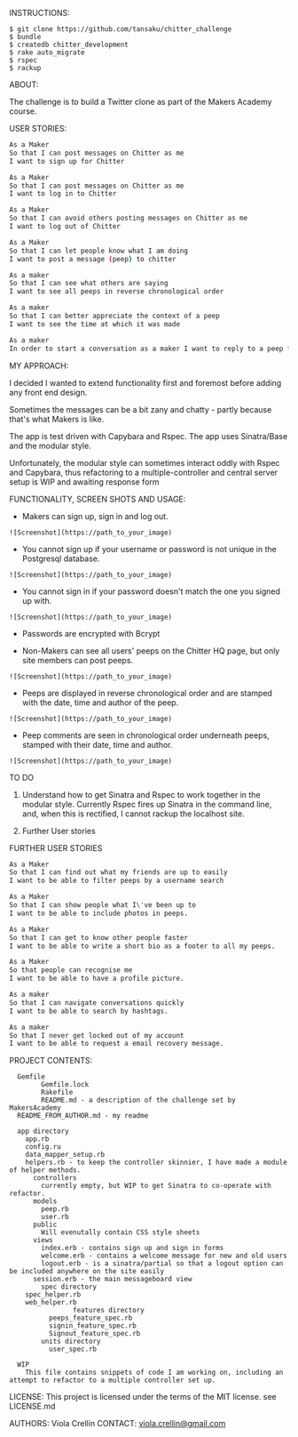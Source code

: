 INSTRUCTIONS:

```
$ git clone https://github.com/tansaku/chitter_challenge
$ bundle
$ createdb chitter_development
$ rake auto_migrate
$ rspec
$ rackup
```

ABOUT:		

The challenge is to build a Twitter clone as part of the Makers Academy course.

USER STORIES:

```sh
As a Maker
So that I can post messages on Chitter as me
I want to sign up for Chitter

As a Maker
So that I can post messages on Chitter as me
I want to log in to Chitter

As a Maker
So that I can avoid others posting messages on Chitter as me
I want to log out of Chitter

As a Maker
So that I can let people know what I am doing  
I want to post a message (peep) to chitter

As a maker
So that I can see what others are saying  
I want to see all peeps in reverse chronological order

As a maker
So that I can better appreciate the context of a peep
I want to see the time at which it was made

As a maker
In order to start a conversation as a maker I want to reply to a peep from another maker.
```

MY APPROACH:

I decided I wanted to extend functionality first and foremost before adding any front end design.

Sometimes the messages can be a bit zany and chatty - partly because that's what Makers is like.

The app is test driven with Capybara and Rspec.
The app uses Sinatra/Base and the modular style.

Unfortunately, the modular style can sometimes interact oddly with Rspec and Capybara, thus refactoring to a multiple-controller and central server setup is WIP and awaiting response form

FUNCTIONALITY, SCREEN SHOTS AND USAGE:

* Makers can sign up, sign in and log out.

```
![Screenshot](https://path_to_your_image)
```


* You cannot sign up if your username or password is not unique in the Postgresql database.

```
![Screenshot](https://path_to_your_image)
```


* You cannot sign in if your password doesn't match the one you signed up with.

```
![Screenshot](https://path_to_your_image)
```


* Passwords are encrypted with Bcrypt

* Non-Makers can see all users' peeps on the Chitter HQ page, but only site members can post peeps.

```
![Screenshot](https://path_to_your_image)
```


* Peeps are displayed in reverse chronological order and are stamped with the date, time and author of the peep.  

```
![Screenshot](https://path_to_your_image)
```
* Peep comments are seen in chronological order underneath peeps, stamped with their date, time and author.

```
![Screenshot](https://path_to_your_image)
```

TO DO

1. Understand how to get Sinatra and Rspec to work together in the modular style. Currently Rspec fires up Sinatra in the command line, and, when this is rectified, I cannot rackup the localhost site.

2. Further User stories


FURTHER USER STORIES

```sh
As a Maker
So that I can find out what my friends are up to easily
I want to be able to filter peeps by a username search

As a Maker
So that I can show people what I\'ve been up to
I want to be able to include photos in peeps.

As a Maker
So that I can get to know other people faster
I want to be able to write a short bio as a footer to all my peeps.

As a Maker
So that people can recognise me
I want to be able to have a profile picture.

As a maker
So that I can navigate conversations quickly
I want to be able to search by hashtags.

As a maker
So that I never get locked out of my account
I want to be able to request a email recovery message.

```






PROJECT CONTENTS:


      Gemfile
			Gemfile.lock
			Rakefile
			README.md - a description of the challenge set by MakersAcademy
      README_FROM_AUTHOR.md - my readme

      app directory
        app.rb
        config.ru
        data_mapper_setup.rb
        helpers.rb - to keep the controller skinnier, I have made a module of helper methods.
          controllers
            currently empty, but WIP to get Sinatra to co-operate with refactor.
          models
            peep.rb
            user.rb
          public
            Will evenutally contain CSS style sheets
          views
            index.erb - contains sign up and sign in forms
            welcome.erb - contains a welcome message for new and old users
            logout.erb - is a sinatra/partial so that a logout option can be included anywhere on the site easily
          session.erb - the main messageboard view
			spec directory
        spec_helper.rb
        web_helper.rb
				    features directory
              peeps_feature_spec.rb
              signin_feature_spec.rb
              Signout_feature_spec.rb
            units directory
              user_spec.rb

      WIP
        This file contains snippets of code I am working on, including an attempt to refactor to a multiple controller set up.


LICENSE:	This project is licensed under the terms of the MIT license.
		see LICENSE.md

AUTHORS: 	Viola Crellin
CONTACT: 	viola.crellin@gmail.com
